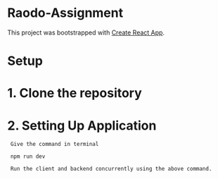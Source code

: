 # Raodo-Assignment
This project was bootstrapped with [Create React App](https://github.com/facebook/create-react-app).

# Setup

# 1. Clone the repository
    
    
  
# 2. Setting Up Application

     Give the command in terminal
     
     npm run dev
  
     Run the client and backend concurrently using the above command.

